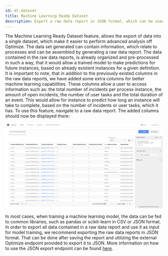 ```yaml
---
id: ml-dataset
title: Machine Learning Ready Dataset
description: Export a raw data report in JSON format, which can be used for training a machine learning model.
---
```


The Machine Learning Ready Dataset feature, allows the export of data into a single dataset, which make it easier to perform advanced analysis off Optimize. The data set generated can contain information, which relate to processes and can be assembled by generating a raw data report. 
The data contained in the raw data reports, is already organized and pre-processed in such a way, that it would allow a trained model to make predictions for future instances, based on already existent instances for a given definition.
It is important to note, that in addition to the previously existed columns in the raw data reports, we have added some extra columns for better machine learning capabilities. These columns allow a user to access information such as: the total number of incidents per process instance, the amount of open incidents, the number of user tasks and the total duration of an event. 
This would allow for instance to predict how long an instance will take to complete, based on the number of incidents or user tasks, which it has.
To use this feature, navigate to a raw data report. The added columns should now be displayed there:

![Raw Data Report](./img/raw-data-report-ml-ready-dataset.png)

In most cases, when training a machine learning model, the data can be fed to common libraries, such as pandas or scikit-learn in CSV or JSON format. In order to export all data contained in a raw data report and use it as input for model training, we recommend exporting the raw data reports in JSON format.
That can be done after saving the report and utilizing the external Optimize endpoint provided to export it to JSON. More information on how to use the JSON export endpoint can be found [here](../../../../../self-managed/optimize-deployment/rest-api/report/get-data-export).
